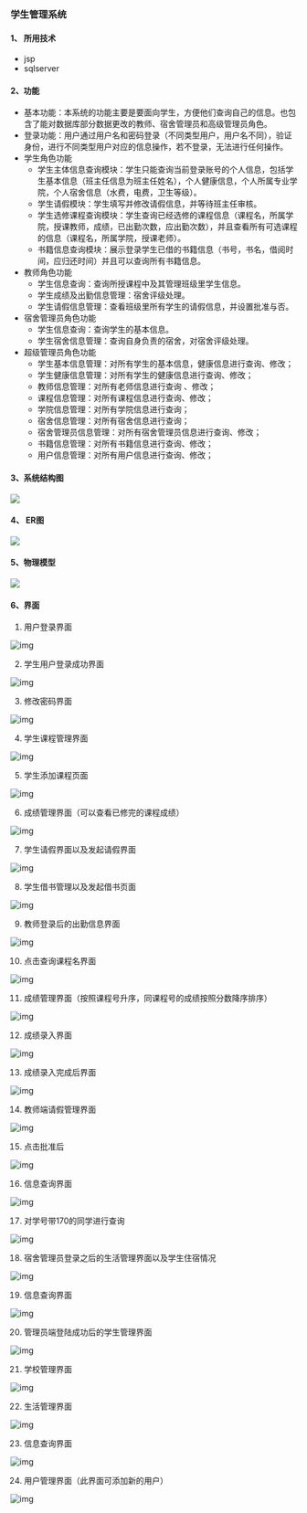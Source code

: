 ### 学生管理系统

#### 1、 所用技术

- jsp
- sqlserver

####  2、功能

- 基本功能：本系统的功能主要是要面向学生，方便他们查询自己的信息。也包含了能对数据库部分数据更改的教师、宿舍管理员和高级管理员角色。
- 登录功能：用户通过用户名和密码登录（不同类型用户，用户名不同），验证身份，进行不同类型用户对应的信息操作，若不登录，无法进行任何操作。
- 学生角色功能
  - 学生主体信息查询模块：学生只能查询当前登录账号的个人信息，包括学生基本信息（班主任信息为班主任姓名），个人健康信息，个人所属专业学院，个人宿舍信息（水费，电费，卫生等级）。
  - 学生请假模块：学生填写并修改请假信息，并等待班主任审核。
  - 学生选修课程查询模块：学生查询已经选修的课程信息（课程名，所属学院，授课教师，成绩，已出勤次数，应出勤次数），并且查看所有可选课程的信息（课程名，所属学院，授课老师）。
  - 书籍信息查询模块：展示登录学生已借的书籍信息（书号，书名，借阅时间，应归还时间）并且可以查询所有书籍信息。
- 教师角色功能
  - 学生信息查询：查询所授课程中及其管理班级里学生信息。
  - 学生成绩及出勤信息管理：宿舍评级处理。
  - 学生请假信息管理：查看班级里所有学生的请假信息，并设置批准与否。
- 宿舍管理员角色功能
  - 学生信息查询：查询学生的基本信息。
  - 学生宿舍信息管理：查询自身负责的宿舍，对宿舍评级处理。
- 超级管理员角色功能
  - 学生基本信息管理：对所有学生的基本信息，健康信息进行查询、修改；
  - 学生健康信息管理：对所有学生的健康信息进行查询、修改；
  - 教师信息管理：对所有老师信息进行查询 、修改；
  - 课程信息管理：对所有课程信息进行查询、修改；
  - 学院信息管理：对所有学院信息进行查询；
  - 宿舍信息管理：对所有宿舍信息进行查询；
  - 宿舍管理员信息管理：对所有宿舍管理员信息进行查询、修改；
  - 书籍信息管理：对所有书籍信息进行查询、修改；
  - 用户信息管理：对所有用户信息进行查询、修改；

#### 3、系统结构图

![](https://gitee.com/zyl1432397127/pic-go-img/raw/master/img/dbd.png)

#### 4、 ER图

![](https://gitee.com/zyl1432397127/pic-go-img/raw/master/img/dbd_er.png)

#### 5、物理模型

![](https://gitee.com/zyl1432397127/pic-go-img/raw/master/img/dbd_physical_model.png)

#### 6、界面

1. 用户登录界面

![img](https://gitee.com/zyl1432397127/pic-go-img/raw/master/img/clip_image012.jpg)

2. 学生用户登录成功界面

![img](file:///C:/Users/14323/AppData/Local/Temp/msohtmlclip1/01/clip_image004.jpg)

3. 修改密码界面

![img](file:///C:/Users/14323/AppData/Local/Temp/msohtmlclip1/01/clip_image006.jpg)

4. 学生课程管理界面

![img](file:///C:/Users/14323/AppData/Local/Temp/msohtmlclip1/01/clip_image008.jpg)

5. 学生添加课程页面

![img](file:///C:/Users/14323/AppData/Local/Temp/msohtmlclip1/01/clip_image010.jpg)

6. 成绩管理界面（可以查看已修完的课程成绩）

![img](file:///C:/Users/14323/AppData/Local/Temp/msohtmlclip1/01/clip_image012.jpg)

7. 学生请假界面以及发起请假界面

![img](file:///C:/Users/14323/AppData/Local/Temp/msohtmlclip1/01/clip_image014.jpg)

8. 学生借书管理以及发起借书页面

![img](file:///C:/Users/14323/AppData/Local/Temp/msohtmlclip1/01/clip_image016.jpg)

9. 教师登录后的出勤信息界面

![img](file:///C:/Users/14323/AppData/Local/Temp/msohtmlclip1/01/clip_image018.jpg)

10. 点击查询课程名界面

![img](file:///C:/Users/14323/AppData/Local/Temp/msohtmlclip1/01/clip_image020.jpg)

11. 成绩管理界面（按照课程号升序，同课程号的成绩按照分数降序排序）

![img](file:///C:/Users/14323/AppData/Local/Temp/msohtmlclip1/01/clip_image022.jpg)

12. 成绩录入界面

![img](file:///C:/Users/14323/AppData/Local/Temp/msohtmlclip1/01/clip_image024.jpg)

13. 成绩录入完成后界面

![img](https://gitee.com/zyl1432397127/pic-go-img/raw/master/img/clip_image032.jpg)

14. 教师端请假管理界面

![img](https://gitee.com/zyl1432397127/pic-go-img/raw/master/img/clip_image032.jpg)

15. 点击批准后

![img](https://gitee.com/zyl1432397127/pic-go-img/raw/master/img/clip_image032.jpg)

16. 信息查询界面

![img](https://gitee.com/zyl1432397127/pic-go-img/raw/master/img/clip_image032.jpg)

17. 对学号带170的同学进行查询

![img](C:/Users/14323/AppData/Local/Temp/msohtmlclip1/01/clip_image034.jpg)

18. 宿舍管理员登录之后的生活管理界面以及学生住宿情况

![img](C:/Users/14323/AppData/Local/Temp/msohtmlclip1/01/clip_image036.jpg)

19. 信息查询界面

![img](https://gitee.com/zyl1432397127/pic-go-img/raw/master/img/clip_image048.jpg)

20. 管理员端登陆成功后的学生管理界面

![img](https://gitee.com/zyl1432397127/pic-go-img/raw/master/img/clip_image048.jpg)

21. 学校管理界面

![img](https://gitee.com/zyl1432397127/pic-go-img/raw/master/img/clip_image048.jpg)

22. 生活管理界面

![img](https://gitee.com/zyl1432397127/pic-go-img/raw/master/img/clip_image048.jpg)

23. 信息查询界面

![img](https://gitee.com/zyl1432397127/pic-go-img/raw/master/img/clip_image048.jpg)

24. 用户管理界面（此界面可添加新的用户）

![img](https://gitee.com/zyl1432397127/pic-go-img/raw/master/img/clip_image048.jpg)



